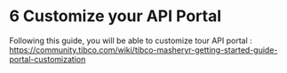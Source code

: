 # 6 Customize your API Portal #

Following this guide, you will be able to customize tour API portal : https://community.tibco.com/wiki/tibco-masheryr-getting-started-guide-portal-customization


